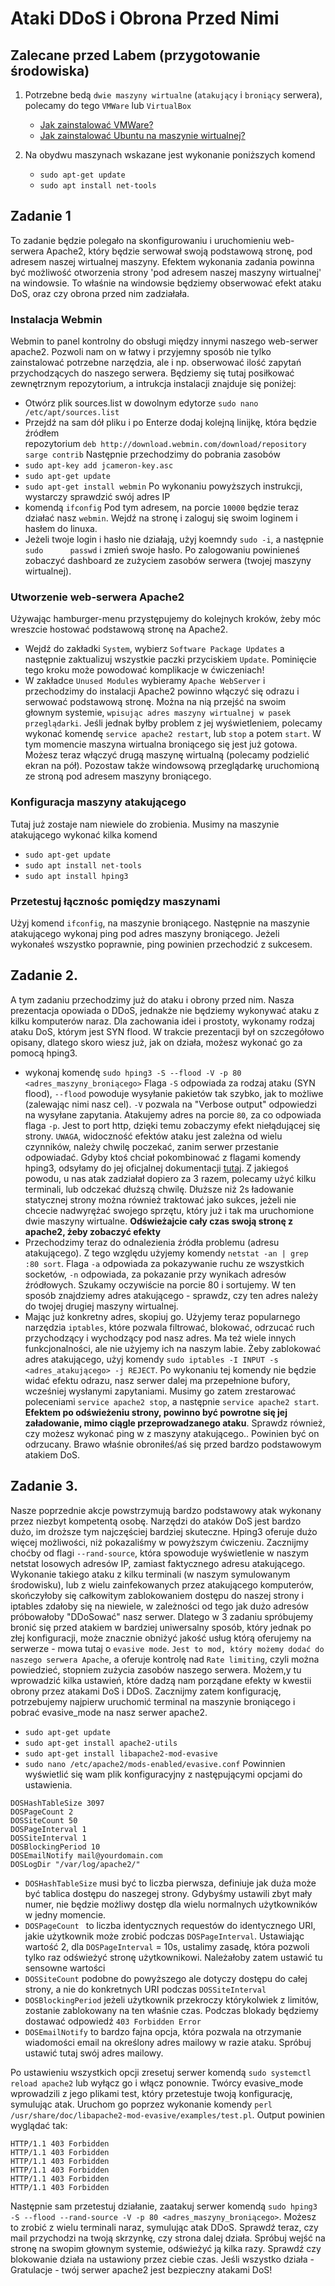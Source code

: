 # Ataki DDoS i Obrona Przed Nimi
## Zalecane przed Labem (przygotowanie środowiska)
1. Potrzebne bedą `dwie maszyny wirtualne` (`atakujący` i `broniący` serwera), polecamy do tego `VMWare` lub `VirtualBox`
   * [Jak zainstalować VMWare?](https://www.youtube.com/watch?v=PoNPBdKLZdk)
   * [Jak zainstalować Ubuntu na maszynie wirtualnej?](https://www.youtube.com/watch?v=NhlhJFKmzpk&t=261s)
     
2. Na obydwu maszynach wskazane jest wykonanie poniższych komend
   * `sudo apt-get update`
   * `sudo apt install net-tools`

## Zadanie 1
To zadanie będzie polegało na skonfigurowaniu i uruchomieniu web-serwera Apache2, który będzie serwował swoją podstawową stronę, pod adresem naszej wirtualnej maszyny. Efektem wykonania zadania powinna być możliwość otworzenia strony 'pod adresem naszej maszyny wirtualnej' na windowsie. To właśnie na windowsie będziemy obserwować efekt ataku DoS, oraz czy obrona przed nim zadziałała.

### Instalacja Webmin
Webmin to panel kontrolny do obsługi między innymi naszego web-serwer apache2. Pozwoli nam on w łatwy i przyjemny sposób nie tylko zainstalować potrzebne narzędzia, ale i np. obserwować ilość zapytań przychodzących do naszego serwera. Będziemy się tutaj posiłkować zewnętrznym repozytorium, a intrukcja instalacji znajduje się poniżej:
  * Otwórz plik sources.list w dowolnym edytorze `sudo nano /etc/apt/sources.list`
  * Przejdź na sam dół pliku i po Enterze dodaj kolejną linijkę, która będzie źródłem      
  repozytorium `deb http://download.webmin.com/download/repository sarge contrib`
Następnie przechodzimy do pobrania zasobów
  * `sudo apt-key add jcameron-key.asc`
  * `sudo apt-get update`
  * `sudo apt-get install webmin`
Po wykonaniu powyższych instrukcji, wystarczy sprawdzić swój adres IP
  * komendą `ifconfig`
Pod tym adresem, na porcie `10000` będzie teraz działać nasz `webmin`. Wejdź na stronę i zaloguj się swoim loginem i hasłem do linuxa.
  * Jeżeli twoje login i hasło nie działają, użyj koemndy `sudo -i`, a następnie `sudo      passwd` i zmień swoje hasło.
Po zalogowaniu powinieneś zobaczyć dashboard ze zużyciem zasobów serwera (twojej maszyny wirtualnej).
### Utworzenie web-serwera Apache2
Używając hamburger-menu przystępujemy do kolejnych kroków, żeby móc wreszcie hostować podstawową stronę na Apache2.
  * Wejdź do zakładki `System`, wybierz `Software Package Updates` a następnie zaktualizuj wszystkie paczki przyciskiem `Update`. Pominięcie tego kroku może powodować komplikacje w ćwiczeniach!
  * W zakładce `Unused Modules` wybieramy `Apache WebServer` i przechodzimy do instalacji
Apache2 powinno włączyć się odrazu i serwować podstawową stronę. Można na nią przejść na swoim głownym systemie, `wpisując adres maszyny wirtualnej w pasek przeglądarki`. Jeśli jednak byłby problem z jej wyświetleniem, polecamy wykonać komendę `service apache2 restart`, lub `stop` a potem `start`. W tym momencie maszyna wirtualna broniącego się jest już gotowa. Możesz teraz włączyć drugą maszynę wirtualną (polecamy podzielić ekran na pół). Pozostaw także windowsową przeglądarkę uruchomioną ze stroną pod adresem maszyny broniącego.
### Konfiguracja maszyny atakującego
Tutaj już zostaje nam niewiele do zrobienia. Musimy na maszynie atakującego wykonać kilka komend
  * `sudo apt-get update`
  * `sudo apt install net-tools`
  * `sudo apt install hping3`
### Przetestuj łącznośc pomiędzy maszynami
Użyj komend `ifconfig`, na maszynie broniącego. Następnie na maszynie atakującego wykonaj ping pod adres maszyny broniącego. Jeżeli wykonałeś wszystko poprawnie, ping powinien przechodzić z sukcesem.

## Zadanie 2.
A tym zadaniu przechodzimy już do ataku i obrony przed nim. Nasza prezentacja opowiada o DDoS, jednakże nie będziemy wykonywać ataku z kilku komputerów naraz. Dla zachowania idei i prostoty, wykonamy rodzaj ataku DoS, którym jest SYN flood. W trakcie prezentacji był on szczegółowo opisany, dlatego skoro wiesz już, jak on działa, możesz wykonać go za pomocą hping3.
  * wykonaj komendę `sudo hping3 -S --flood -V -p 80 <adres_maszyny_broniącego>`
Flaga `-S` odpowiada za rodzaj ataku (SYN flood), `--flood` powoduje wysyłanie pakietów tak szybko, jak to możliwe (zalewając nimi nasz cel). `-V` pozwala na "Verbose output" odpowiedzi na wysyłane zapytania. Atakujemy adres na porcie `80`, za co odpowiada flaga `-p`. Jest to port http, dzięki temu zobaczymy efekt niełądującej się strony. `UWAGA`, widoczność efektów ataku jest zależna od wielu czynników, należy chwilę poczekać, zanim serwer przestanie odpowiadać. Gdyby ktoś chciał pokombinować z flagami komendy hping3, odsyłamy do jej oficjalnej dokumentacji [tutaj](https://linux.die.net/man/8/hping3). Z jakiegoś powodu, u nas atak zadziałał dopiero za 3 razem, polecamy użyć kilku terminali, lub odczekać dłuższą chwilę. Dłuższe niż 2s ładowanie statycznej strony można również traktować jako sukces, jeżeli nie chcecie nadwyrężać swojego sprzętu, który już i tak ma uruchomione dwie maszyny wirtualne. **Odświeżajcie cały czas swoją stronę z apache2, żeby zobaczyć efekty**
  * Przechodzimy teraz do odnalezienia źródła problemu (adresu atakującego). Z tego względu użyjemy komendy `netstat -an | grep :80 sort`. Flaga `-a` odpowiada za pokazywanie ruchu ze wszystkich socketów, `-n` odpowiada, za pokazanie przy wynikach adresów źródłowych. Szukamy oczywiście na porcie 80 i sortujemy. W ten sposób znajdziemy adres atakującego - sprawdz, czy ten adres należy do twojej drugiej maszyny wirtualnej.
  * Mając już konkretny adres, skopiuj go. Użyjemy teraz popularnego narzędzia `iptables`, które pozwala filtrować, blokować, odrzucać ruch przychodzący i wychodzący pod nasz adres. Ma też wiele innych funkcjonalności, ale nie użyjemy ich na naszym labie. Żeby zablokować adres atakującego, użyj komendy `sudo iptables -I INPUT -s <adres_atakującego> -j REJECT`. Po wykonaniu tej komendy nie będzie widać efektu odrazu, nasz serwer dalej ma przepełnione bufory, wcześniej wysłanymi zapytaniami. Musimy go zatem zrestarować poleceniami `service apache2 stop`, a następnie `service apache2 start`. **Efektem po odświeżeniu strony, powinno być powrotne się jej załadowanie, mimo ciągle przeprowadzanego ataku**. Sprawdz również, czy możesz wykonać ping w z maszyny atakującego.. Powinien być on odrzucany. Brawo właśnie obroniłeś/aś się przed bardzo podstawowym atakiem DoS.

## Zadanie 3.
Nasze poprzednie akcje powstrzymują bardzo podstawowy atak wykonany przez niezbyt kompetentą osobę. Narzędzi do ataków DoS jest bardzo dużo, im droższe tym najczęściej bardziej skuteczne. Hping3 oferuje dużo więcej możliwości, niż pokazaliśmy w powyższym ćwiczeniu. Zacznijmy choćby od flagi `--rand-source`, która spowoduje wyświetlenie w naszym netstat losowych adresów IP, zamiast faktycznego adresu atakującego. Wykonanie takiego ataku z kilku terminali (w naszym symulowanym środowisku), lub z wielu zainfekowanych przez atakującego komputerów, skończyłoby się całkowitym zablokowaniem dostępu do naszej strony i iptables zdałoby się na niewiele, w zależności od tego jak dużo adresów próbowałoby "DDoSować" nasz serwer. Dlatego w 3 zadaniu spróbujemy bronić się przed atakiem w bardziej uniwersalny sposób, który jednak po złej konfiguracji, może znacznie obniżyć jakość usług którą oferujemy na serwerze - mowa tutaj o `evasive mode`. `Jest to mod, który możemy dodać do naszego serwera Apache`, a oferuje kontrolę nad `Rate limiting`, czyli można powiedzieć, stopniem zużycia zasobów naszego serwera. Możem,y tu wprowadzić kilka ustawień, które dadzą nam porządane efekty w kwestii obrony przez atakami DoS i DDoS. Zacznijmy zatem konfigurację, potrzebujemy najpierw uruchomić terminal na maszynie broniącego i pobrać evasive_mode na nasz serwer apache2.
  * `sudo apt-get update`
  * `sudo apt-get install apache2-utils`
  * `sudo apt-get install libapache2-mod-evasive`
  * `sudo nano /etc/apache2/mods-enabled/evasive.conf`
Powinnien wyświetlić się wam plik konfiguracyjny z następującymi opcjami do ustawienia.
```
DOSHashTableSize 3097
DOSPageCount 2
DOSSiteCount 50
DOSPageInterval 1
DOSSiteInterval 1
DOSBlockingPeriod 10
DOSEmailNotify mail@yourdomain.com
DOSLogDir "/var/log/apache2/"
```
  * `DOSHashTableSize` musi być to liczba pierwsza, definiuje jak duża może być tablica dostępu do naszegej strony. Gdybyśmy ustawili zbyt mały numer, nie będzie możliwy dostęp dla wielu normalnych użytkowników w jedny momencie.
  * `DOSPageCount ` to liczba identycznych requestów do identycznego URI, jakie użytkownik może zrobić podczas `DOSPageInterval`. Ustawiając wartość 2, dla `DOSPageInterval` = 10s, ustalimy zasadę, która pozwoli tylko raz odświeżyć stronę użytkownikowi. Należałoby zatem ustawić tu sensowne wartości
  * `DOSSiteCount` podobne do powyższego ale dotyczy dostępu do całej strony, a nie do konkretnych URI podczas `DOSSiteInterval `
  * `DOSBlockingPeriod` jeżeli użytkownik przekroczy którykolwiek z limitów, zostanie zablokowany na ten właśnie czas. Podczas blokady będziemy dostawać odpowiedź `403 Forbidden Error`
  * `DOSEmailNotify` to bardzo fajna opcja, która pozwala na otrzymanie wiadomości email na określony adres mailowy w razie ataku. Spróbuj ustawić tutaj swój adres mailowy.

Po ustawieniu wszystkich opcji zresetuj serwer komendą `sudo systemctl reload apache2` lub wyłącz go i włącz ponownie. Twórcy evasive_mode wprowadzili z jego plikami test, który przetestuje twoją konfigurację, symulując atak. Uruchom go poprzez wykonanie komendy `perl /usr/share/doc/libapache2-mod-evasive/examples/test.pl`. Output powinien wyglądać tak:
```
HTTP/1.1 403 Forbidden
HTTP/1.1 403 Forbidden
HTTP/1.1 403 Forbidden
HTTP/1.1 403 Forbidden
HTTP/1.1 403 Forbidden
HTTP/1.1 403 Forbidden
```

Następnie sam przetestuj działanie, zaatakuj serwer komendą `sudo hping3 -S --flood --rand-source -V -p 80 <adres_maszyny_broniącego>`. Możesz to zrobić z wielu terminali naraz, symulując atak DDoS. Sprawdź teraz, czy mail przychodzi na twoją skrzynkę, czy strona dalej działa. Spróbuj wejść na stronę na swopim głownym systemie, odświeżyć ją kilka razy. Sprawdź czy blokowanie działa na ustawiony przez ciebie czas. Jeśli wszystko działa - Gratulacje - twój serwer apache2 jest bezpieczny atakami DoS!
